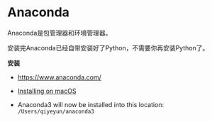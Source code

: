# Anaconda

Anaconda是包管理器和环境管理器。

安装完Anaconda已经自带安装好了Python，不需要你再安装Python了。



**安装**

* https://www.anaconda.com/
* [Installing on macOS](https://docs.anaconda.com/anaconda/install/mac-os/)

* Anaconda3 will now be installed into this location: `/Users/qiyeyun/anaconda3`

